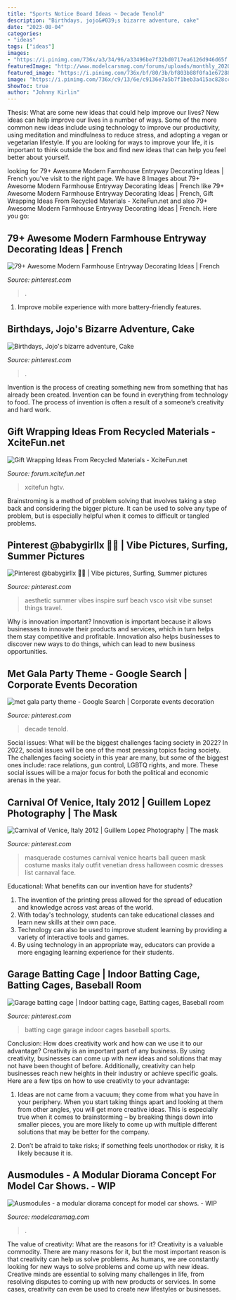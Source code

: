 ```yaml
---
title: "Sports Notice Board Ideas ~ Decade Tenold"
description: "Birthdays, jojo&#039;s bizarre adventure, cake"
date: "2023-08-04"
categories:
- "ideas"
tags: ["ideas"]
images:
- "https://i.pinimg.com/736x/a3/34/96/a33496be7f32bd0717ea6126d946d65f.jpg"
featuredImage: "http://www.modelcarsmag.com/forums/uploads/monthly_2020_06/SH100873.JPG.6ddbdb2a82f74bdde7ede5e50e09a4ac.JPG"
featured_image: "https://i.pinimg.com/736x/bf/80/3b/bf803b88f0fa1e67288b7fe12e4b79be.jpg"
image: "https://i.pinimg.com/736x/c9/13/6e/c9136e7a5b7f1beb3a415ac828cc6167.jpg"
ShowToc: true
author: "Johnny Kirlin"
---
```



Thesis: What are some new ideas that could help improve our lives?
New ideas can help improve our lives in a number of ways. Some of the more common new ideas include using technology to improve our productivity, using meditation and mindfulness to reduce stress, and adopting a vegan or vegetarian lifestyle. If you are looking for ways to improve your life, it is important to think outside the box and find new ideas that can help you feel better about yourself.

	

		
looking for 79+ Awesome Modern Farmhouse Entryway Decorating Ideas | French you've visit to the right page. We have 8 Images about 79+ Awesome Modern Farmhouse Entryway Decorating Ideas | French like 79+ Awesome Modern Farmhouse Entryway Decorating Ideas | French, Gift Wrapping Ideas From Recycled Materials - XciteFun.net and also 79+ Awesome Modern Farmhouse Entryway Decorating Ideas | French. Here you go:
		
    
## 79+ Awesome Modern Farmhouse Entryway Decorating Ideas | French

<img loading=lazy src="https://i.pinimg.com/736x/c9/13/6e/c9136e7a5b7f1beb3a415ac828cc6167.jpg" onerror="this.onerror=null;this.src='https://tse1.mm.bing.net/th?id=OIP.HEz7qyUPvPxfMW_fEuSnGQHaLF&amp;pid=15.1';" alt="79+ Awesome Modern Farmhouse Entryway Decorating Ideas | French">

_Source: pinterest.com_

>. 

	

1. Improve mobile experience with more battery-friendly features.

    
## Birthdays, Jojo&#039;s Bizarre Adventure, Cake

<img loading=lazy src="https://i.pinimg.com/736x/a3/34/96/a33496be7f32bd0717ea6126d946d65f.jpg" onerror="this.onerror=null;this.src='https://tse3.mm.bing.net/th?id=OIP.vUQl4IU_gSZQfo2ids70tgHaJ3&amp;pid=15.1';" alt="Birthdays, Jojo&#039;s bizarre adventure, Cake">

_Source: pinterest.com_

>. 

	

Invention is the process of creating something new from something that has already been created. Invention can be found in everything from technology to food. The process of invention is often a result of a someone’s creativity and hard work.

    
## Gift Wrapping Ideas From Recycled Materials - XciteFun.net

<img loading=lazy src="https://img.xcitefun.net/users/2013/11/342905,xcitefun-gift-wrapping-ideas-from-recycled-materi.jpg" onerror="this.onerror=null;this.src='https://tse1.mm.bing.net/th?id=OIP.KxJ3zvG4ODbL2zD8sh9tcQHaFj&amp;pid=15.1';" alt="Gift Wrapping Ideas From Recycled Materials - XciteFun.net">

_Source: forum.xcitefun.net_

>xcitefun hgtv. 

	

Brainstroming is a method of problem solving that involves taking a step back and considering the bigger picture. It can be used to solve any type of problem, but is especially helpful when it comes to difficult or tangled problems.

    
## Pinterest @babygirllx 💋😛 | Vibe Pictures, Surfing, Summer Pictures

<img loading=lazy src="https://i.pinimg.com/736x/bf/80/3b/bf803b88f0fa1e67288b7fe12e4b79be.jpg" onerror="this.onerror=null;this.src='https://tse4.mm.bing.net/th?id=OIP.6dWkxAAwH6Uf3vgE7EzPTAHaNL&amp;pid=15.1';" alt="Pinterest @babygirllx 💋😛 | Vibe pictures, Surfing, Summer pictures">

_Source: pinterest.com_

>aesthetic summer vibes inspire surf beach vsco visit vibe sunset things travel. 

	

Why is innovation important?
Innovation is important because it allows businesses to innovate their products and services, which in turn helps them stay competitive and profitable. Innovation also helps businesses to discover new ways to do things, which can lead to new business opportunities.

    
## Met Gala Party Theme - Google Search | Corporate Events Decoration

<img loading=lazy src="https://i.pinimg.com/736x/65/69/9b/65699beb3ca0f1dfd45603b13ecdc445.jpg" onerror="this.onerror=null;this.src='https://tse1.mm.bing.net/th?id=OIP.YDgECB-4LBbPPOaY5wxqNQHaLH&amp;pid=15.1';" alt="met gala party theme - Google Search | Corporate events decoration">

_Source: pinterest.com_

>decade tenold. 

	

Social issues: What will be the biggest challenges facing society in 2022?
In 2022, social issues will be one of the most pressing topics facing society. The challenges facing society in this year are many, but some of the biggest ones include: race relations, gun control, LGBTQ rights, and more. These social issues will be a major focus for both the political and economic arenas in the year.

    
## Carnival Of Venice, Italy 2012 | Guillem Lopez Photography | The Mask

<img loading=lazy src="https://i.pinimg.com/736x/69/05/53/690553b08fc323b0fb0cf1b143cb1773--halloween-masquerade-masquerade-costumes.jpg" onerror="this.onerror=null;this.src='https://tse4.mm.bing.net/th?id=OIP.0k8YM3pK_QS2hp8LhmqQzAHaLI&amp;pid=15.1';" alt="Carnival of Venice, Italy 2012 | Guillem Lopez Photography | The mask">

_Source: pinterest.com_

>masquerade costumes carnival venice hearts ball queen mask costume masks italy outfit venetian dress halloween cosmic dresses list carnaval face. 

	

Educational: What benefits can our invention have for students?
1. The invention of the printing press allowed for the spread of education and knowledge across vast areas of the world.
2. With today's technology, students can take educational classes and learn new skills at their own pace.
3. Technology can also be used to improve student learning by providing a variety of interactive tools and games.
4. By using technology in an appropriate way, educators can provide a more engaging learning experience for their students.

    
## Garage Batting Cage | Indoor Batting Cage, Batting Cages, Baseball Room

<img loading=lazy src="https://i.pinimg.com/736x/29/c0/5f/29c05fbde294c38d92785574761bb3a0.jpg" onerror="this.onerror=null;this.src='https://tse2.mm.bing.net/th?id=OIP.9QI6GM-cmGWS3vteQJgl2QHaKw&amp;pid=15.1';" alt="Garage batting cage | Indoor batting cage, Batting cages, Baseball room">

_Source: pinterest.com_

>batting cage garage indoor cages baseball sports. 

	

Conclusion: How does creativity work and how can we use it to our advantage?
Creativity is an important part of any business. By using creativity, businesses can come up with new ideas and solutions that may not have been thought of before. Additionally, creativity can help businesses reach new heights in their industry or achieve specific goals. Here are a few tips on how to use creativity to your advantage: 
1. Ideas are not came from a vacuum; they come from what you have in your periphery. When you start taking things apart and looking at them from other angles, you will get more creative ideas. This is especially true when it comes to brainstorming – by breaking things down into smaller pieces, you are more likely to come up with multiple different solutions that may be better for the company. 

2. Don’t be afraid to take risks; if something feels unorthodox or risky, it is likely because it is.

    
## Ausmodules - A Modular Diorama Concept For Model Car Shows. - WIP

<img loading=lazy src="http://www.modelcarsmag.com/forums/uploads/monthly_2020_06/SH100873.JPG.6ddbdb2a82f74bdde7ede5e50e09a4ac.JPG" onerror="this.onerror=null;this.src='https://tse3.mm.bing.net/th?id=OIP.vPK5dITsx0PRuQoP9r3RTwHaFj&amp;pid=15.1';" alt="Ausmodules - a modular diorama concept for model car shows. - WIP">

_Source: modelcarsmag.com_

>. 

	

The value of creativity: What are the reasons for it?
Creativity is a valuable commodity. There are many reasons for it, but the most important reason is that creativity can help us solve problems. As humans, we are constantly looking for new ways to solve problems and come up with new ideas. Creative minds are essential to solving many challenges in life, from resolving disputes to coming up with new products or services. In some cases, creativity can even be used to create new lifestyles or businesses.

